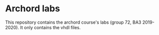 # Archord labs

This repository contains the archord course's labs (group 72, BA3 2019-2020).
It only contains the vhdl files.
